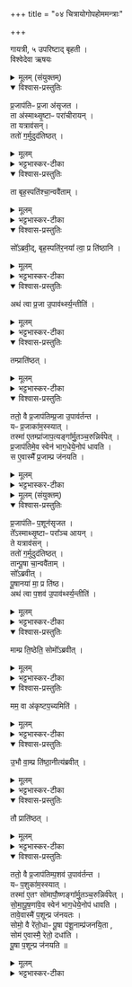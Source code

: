 +++
title = "०४ चित्रायोगोपहोममन्त्राः"

+++

गायत्री, ५ उपरिष्टाद् बृहती ।  
विश्वेदेवा ऋषयः

<details><summary>मूलम् (संयुक्तम्)</summary>

प्र॒जाप॑तिᳶ प्र॒जा अ॑सृजत॒ ता अ॑स्माथ्सृ॒ष्टाᳶ परा॑चीराय॒न्ता यत्राव॑स॒न्ततो॑ ग॒र्मुदुद॑तिष्ठ॒त्ता बृह॒स्पति॑श्चा॒न्ववै॑ता॒ꣳ॒ सो᳚ऽब्रवी॒द्बृह॒स्पति॑र॒नया᳚ त्वा॒ प्र ति॑ष्ठा॒न्यथ॑ त्वा प्र॒जा उ॒पाव॑र्थ्स्य॒न्तीति॒ तम्प्राति॑ष्ठ॒त्ततो॒ वै प्र॒जाप॑तिम्प्र॒जा उ॒पाव॑र्तन्त॒ यᳶ प्र॒जाका॑म॒स्स्यात्तस्मा॑ ए॒तम्प्रा॑जाप॒त्यङ्गा᳚र्मु॒तञ्च॒रुन्निर्व॑पेत्प्र॒जाप॑तिम् [12]  ए॒व स्वेन॑ भाग॒धेये॒नोप॑ धावति॒ स ए॒वास्मै᳚ प्र॒जाम्प्र ज॑नयति
</details>

<details open><summary>विश्वास-प्रस्तुतिः</summary>

प्र॒जाप॑तिᳶ प्र॒जा अ॑सृजत ।   
ता अ॑स्माथ्सृ॒ष्टाᳶ परा॑चीरायन् ।  
ता यत्राव॑सन्।  
ततो॑ ग॒र्मुदुद॑तिष्ठत् ।  
</details>

<details><summary>मूलम्</summary>

प्र॒जाप॑तिᳶ प्र॒जा अ॑सृजत ।   
ता अ॑स्माथ्सृ॒ष्टाᳶ परा॑चीरायन् ।  
ता यत्राव॑सन्।  
ततो॑ ग॒र्मुदुद॑तिष्ठत् ।  
</details>

<details><summary>भट्टभास्कर-टीका</summary>

1प्रजापतिः प्रजा असृजतेत्यादि ॥ पराचीः पराचीनगतयः अपुनरावृत्ता एव यद्गताः ता यत्रावसन् ततो गर्मुदुदतिष्ठत् अकृष्टादेव प्रदेशात् स्वयमेवाजायत । विजातीयेन सहोत्पन्नः तृणविशेषो गर्मुत् । ओषधीनां दुष्टपरिणाम इत्येके ।
</details>

<details open><summary>विश्वास-प्रस्तुतिः</summary>

ता बृह॒स्पति॑श्चा॒न्ववै॑ताम् ।  
</details>

<details><summary>मूलम्</summary>

ता बृह॒स्पति॑श्चा॒न्ववै॑ताम् ।  
</details>

<details><summary>भट्टभास्कर-टीका</summary>

अथ ताः बृहस्पतिः प्रजापातिश्चान्ववैतां पश्चादनुसृत्य अवगतवन्तौ ।
</details>

<details open><summary>विश्वास-प्रस्तुतिः</summary>

सो᳚ऽब्रवी॒द्, बृह॒स्पति॑र॒नया᳚ त्वा॒ प्र ति॑ष्ठानि ।  
</details>

<details><summary>मूलम्</summary>

सो᳚ऽब्रवी॒द्, बृह॒स्पति॑र॒नया᳚ त्वा॒ प्र ति॑ष्ठानि ।  
</details>

<details><summary>भट्टभास्कर-टीका</summary>

अथ सोब्रवीद्बृहस्पतिः प्रजापतिं अनया गर्मुता त्वां प्रतिष्ठानि प्रकर्षेण स्थापयामि ।
</details>

<details open><summary>विश्वास-प्रस्तुतिः</summary>

अथ॑ त्वा प्र॒जा उ॒पाव॑र्थ्स्य॒न्तीति॑ ।  
</details>

<details><summary>मूलम्</summary>

अथ॑ त्वा प्र॒जा उ॒पाव॑र्थ्स्य॒न्तीति॑ ।  
</details>

<details><summary>भट्टभास्कर-टीका</summary>

अथ प्रकृष्टस्थितिकं त्वां प्रजा उपावर्त्स्यन्तीति ।
</details>

<details open><summary>विश्वास-प्रस्तुतिः</summary>

तम्प्राति॑ष्ठत् ।  
</details>

<details><summary>मूलम्</summary>

तम्प्राति॑ष्ठत् ।  
</details>

<details><summary>भट्टभास्कर-टीका</summary>

अथ तं गार्मुतेन चरुणा प्रातिष्ठत् प्रकृष्टं स्थापितवान् । यत्र धात्वार्थनिवृत्तौ प्रशब्दः तत्रैव 'समवप्रविभ्यस्सथः' इत्यात्मनेपदमकर्मकस्यैव भवति, इह तु सकर्मक एव प्रकृष्टार्थां स्थिथौ वर्तते, तेनात्मनेपदाभावः, यथा - 'ब्रह्मन् प्रस्थास्यामः समिधमाधाय' इति । तत्रापि हि प्रकृष्टस्थितिकर्मा तिष्ठतिः, न तु स्थितिन्निवृत्तिकर्मा ।
</details>

<details open><summary>विश्वास-प्रस्तुतिः</summary>

ततो॒ वै प्र॒जाप॑तिम्प्र॒जा उ॒पाव॑र्तन्त ।  
यᳶ प्र॒जाका॑म॒स्स्यात् ।  
तस्मा॑ ए॒तम्प्रा॑जाप॒त्यङ्गा᳚र्मु॒तञ्च॒रुन्निर्व॑पेत् ।  
प्र॒जाप॑तिमे॒व स्वेन॑ भाग॒धेये॒नोप॑ धावति ।  
स ए॒वास्मै᳚ प्र॒जाम्प्र ज॑नयति ।  
</details>

<details><summary>मूलम्</summary>

ततो॒ वै प्र॒जाप॑तिम्प्र॒जा उ॒पाव॑र्तन्त ।  
यᳶ प्र॒जाका॑म॒स्स्यात् ।  
तस्मा॑ ए॒तम्प्रा॑जाप॒त्यङ्गा᳚र्मु॒तञ्च॒रुन्निर्व॑पेत् ।  
प्र॒जाप॑तिमे॒व स्वेन॑ भाग॒धेये॒नोप॑ धावति ।  
स ए॒वास्मै᳚ प्र॒जाम्प्र ज॑नयति ।  
</details>

<details><summary>भट्टभास्कर-टीका</summary>

ततो वा इत्यादि । गतम् ॥
</details>

<details><summary>मूलम् (संयुक्तम्)</summary>

प्र॒जाप॑तिᳶ प॒शून॑सृजत॒ ते᳚ऽस्माथ्सृ॒ष्टाᳶ परा᳚ञ्च आय॒न्ते यत्राव॑स॒न्ततो॑ ग॒र्मुदुद॑तिष्ठ॒त्तान्पू॒षा चा॒न्ववै॑ता॒ꣳ॒ सो᳚ऽब्रवीत्पू॒षानया॑ मा॒ प्र ति॒ष्ठाथ॑ त्वा प॒शव॑ उ॒पाव॑र्थ्स्य॒न्तीति॒ माम्प्र ति॒ष्ठेति॒ सोमो᳚ऽब्रवी॒न्मम॒ वै [13]  अ॒कृ॒ष्ट॒प॒च्यमित्यु॒भौ वा॒म्प्र ति॑ष्ठा॒नीत्य॑ब्रवी॒त्तौ प्राति॑ष्ठ॒त्ततो॒ वै प्र॒जाप॑तिम्प॒शव॑ उ॒पाव॑र्तन्त॒ यᳶ प॒शुका॑म॒स्स्यात्तस्मा॑ ए॒तꣳ सो॑मापौ॒ष्णङ्गा᳚र्मु॒तञ्च॒रुन्निर्व॑पेथ्सोमापू॒षणा॑वे॒व स्वेन॑ भाग॒धेये॒नोप॑ धावति॒ तावे॒वास्मै॑ प॒शून्प्र ज॑नयत॒स्सोमो॒ वै रे॑तो॒धाᳶ पू॒षा प॑शू॒नाम्प्र॑जनयि॒ता सोम॑ ए॒वास्मै॒ रेतो॒ दधा॑ति पू॒षा प॒शून्प्र ज॑नयति ॥ [14]  
</details>

<details open><summary>विश्वास-प्रस्तुतिः</summary>

प्र॒जाप॑तिᳶ प॒शून॑सृजत ।  
ते᳚ऽस्माथ्सृ॒ष्टाᳶ परा᳚ञ्च आयन् ।  
ते यत्राव॑सन् ।  
ततो॑ ग॒र्मुदुद॑तिष्ठत् ।  
तान्पू॒षा चा॒न्ववै॑ताम् ।  
सो᳚ऽब्रवीत् ।  
पू॒षानया॑ मा॒ प्र ति॑ष्ठ।  
अथ॑ त्वा प॒शव॑ उ॒पाव॑र्थ्स्य॒न्तीति॑ ।  
</details>

<details><summary>मूलम्</summary>

प्र॒जाप॑तिᳶ प॒शून॑सृजत ।  
ते᳚ऽस्माथ्सृ॒ष्टाᳶ परा᳚ञ्च आयन् ।  
ते यत्राव॑सन् ।  
ततो॑ ग॒र्मुदुद॑तिष्ठत् ।  
तान्पू॒षा चा॒न्ववै॑ताम् ।  
सो᳚ऽब्रवीत् ।  
पू॒षानया॑ मा॒ प्र ति॑ष्ठ।  
अथ॑ त्वा प॒शव॑ उ॒पाव॑र्थ्स्य॒न्तीति॑ ।  
</details>

<details><summary>भट्टभास्कर-टीका</summary>

2पूषा चेति ॥ पूषा च प्रजापतिश्च, अथ सोब्रवीत्पूषा प्रजापतिं अनया गर्मुता प्रतिष्ठ ततो मयि प्रकृष्टस्थितिके सति त्वां पशव उपावर्त्स्यन्तीति ।
</details>

<details open><summary>विश्वास-प्रस्तुतिः</summary>

माम्प्र ति॒ष्ठेति॒ सोमो᳚ऽब्रवीत् ।  
</details>

<details><summary>मूलम्</summary>

माम्प्र ति॒ष्ठेति॒ सोमो᳚ऽब्रवीत् ।  
</details>

<details><summary>भट्टभास्कर-टीका</summary>

अत्रान्तरे सोमोपि मां प्रतिष्ठेति प्रजापतिमब्रवीत् ।
</details>

<details open><summary>विश्वास-प्रस्तुतिः</summary>

मम॒ वा अ॑कृष्टप॒च्यमिति॑ ।  
</details>

<details><summary>मूलम्</summary>

मम॒ वा अ॑कृष्टप॒च्यमिति॑ ।  
</details>

<details><summary>भट्टभास्कर-टीका</summary>

मदीयं ह्यकृष्ठपच्यं, तस्मादनया मां प्रतिष्ठेति । अकृष्टः स्वयमेव पच्यते इत्यकृष्टपच्यम् । 'अकृष्टे च' इति य[क्यप्]प्रत्ययः ।
</details>

<details open><summary>विश्वास-प्रस्तुतिः</summary>

उ॒भौ वा॒म्प्र ति॑ष्ठा॒नीत्य॑ब्रवीत् ।
</details>

<details><summary>मूलम्</summary>

उ॒भौ वा॒म्प्र ति॑ष्ठा॒नीत्य॑ब्रवीत् ।
</details>

<details><summary>भट्टभास्कर-टीका</summary>

अप उभावपि युवां प्रतिष्ठानीति प्रजापतिरब्रवीत् सोमापूषणौ ।
</details>

<details open><summary>विश्वास-प्रस्तुतिः</summary>

तौ प्राति॑ष्ठत् ।  
</details>

<details><summary>मूलम्</summary>

तौ प्राति॑ष्ठत् ।  
</details>

<details><summary>भट्टभास्कर-टीका</summary>

ततस्तौ गार्मुतेन चरुणा प्रातिष्ठत् ।
</details>

<details open><summary>विश्वास-प्रस्तुतिः</summary>

ततो॒ वै प्र॒जाप॑तिम्प॒शव॑ उ॒पाव॑र्तन्त ।  
यᳶ प॒शुका॑म॒स्स्यात् ।  
तस्मा॑ ए॒तꣳ सो॑मापौ॒ष्णङ्गा᳚र्मु॒तञ्च॒रुन्निर्व॑पेत् ।  
सो॒मा॒पू॒ष॒णा॑वे॒व स्वेन॑ भाग॒धेये॒नोप॑ धावति ।  
तावे॒वास्मै॑ प॒शून्प्र ज॑नयतः ।  
सोमो॒ वै रे॑तो॒धाᳶ पू॒षा प॑शू॒नाम्प्र॑जनयि॒ता ,  
सोम॑ ए॒वास्मै॒ रेतो॒ दधा॑ति ।  
पू॒षा प॒शून्प्र ज॑नयति ॥  
</details>

<details><summary>मूलम्</summary>

ततो॒ वै प्र॒जाप॑तिम्प॒शव॑ उ॒पाव॑र्तन्त ।  
यᳶ प॒शुका॑म॒स्स्यात् ।  
तस्मा॑ ए॒तꣳ सो॑मापौ॒ष्णङ्गा᳚र्मु॒तञ्च॒रुन्निर्व॑पेत् ।  
सो॒मा॒पू॒ष॒णा॑वे॒व स्वेन॑ भाग॒धेये॒नोप॑ धावति ।  
तावे॒वास्मै॑ प॒शून्प्र ज॑नयतः ।  
सोमो॒ वै रे॑तो॒धाᳶ पू॒षा प॑शू॒नाम्प्र॑जनयि॒ता ,  
सोम॑ ए॒वास्मै॒ रेतो॒ दधा॑ति ।  
पू॒षा प॒शून्प्र ज॑नयति ॥  
</details>

<details><summary>भट्टभास्कर-टीका</summary>

ततो वा इत्यादि । गतम् ॥

इति द्वितीये चतुर्थे चतुर्थोनुवाकः ॥  
</details>
